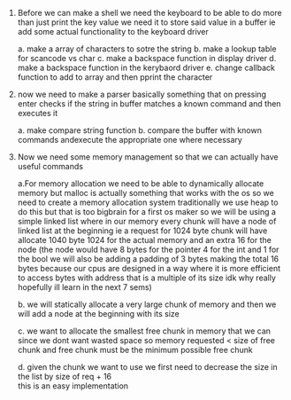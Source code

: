 1.  Before we can make a shell we need the keyboard to be able to do more than just print the key value 
    we need it to store said value in a buffer ie add some actual functionality to the keyboard driver
    
    a. make a array of characters to sotre the string 
    b. make a lookup table for scancode vs char 
    c. make a backspace function in display driver 
    d. make a backspace function in the kerybaord driver 
    e. change callback function to add to array and then pprint the character 
    
2. now we need to make a parser basically something that on pressing enter checks if the string in buffer matches a known command and then executes it 

	a. make compare string function
	b. compare the buffer with known commands andexecute the appropriate one where necessary 
	
3. Now we need some memory management so that we can actually have useful commands
	
	a.For memory allocation we need to be able to dynamically allocate memory but malloc is actually 
	something that works with the os so we need to create a memory allocation system traditionally 
	we use heap to do this but that is too bigbrain for a first os maker so we will be using a simple 
	linked list where in our memory every chunk will have a node of linked list at the beginning ie a 
	request for 1024 byte chunk will have allocate 1040 byte 1024 for the actual memory and an extra 
	16 for the node  (the node would have 8 bytes for the pointer 4 for the int and 1 for the bool we will 
	also be adding a padding of 3 bytes making the total 16 bytes because our cpus are designed in a way 
	where it is more efficient to access bytes with address that is a multiple of its size idk why really 
	hopefully ill learn in the next 7 sems)
	
	b. we will statically allocate a very large chunk of memory and then we will add a node at the 
	beginning with its size
	
	c. we want to allocate the smallest free chunk in memory that we can since we dont want wasted space
	so memory requested < size of free chunk and free chunk must be the minimum possible free chunk 
	
	d. given the chunk we want to use we first need to decrease the size in the list by size of req + 16  
	   this is an easy implementation
	   
	   

